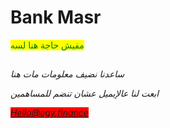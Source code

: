 # Bank Masr

<mark style="color:green;">مفيش حاجة هنا لسه</mark>

##















_ساعدنا نضيف معلومات مات هنا_

_ابعت لنا عالإيميل عشان تنضم للمساهمين_

_<mark style="background-color:red;">Hello@egy.finance</mark>_

